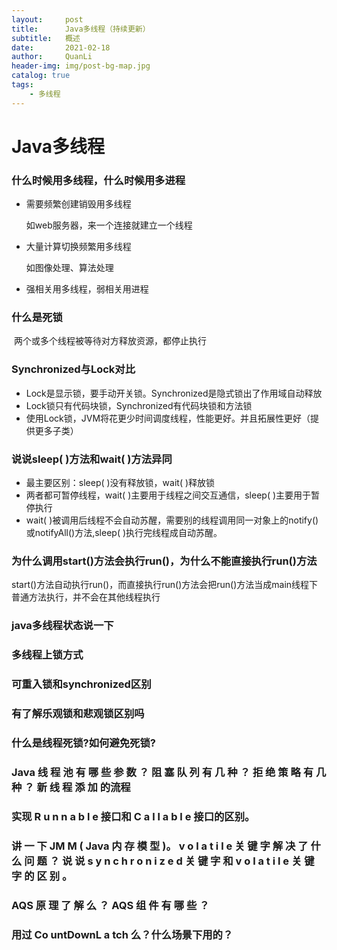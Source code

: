```yaml
---
layout:     post
title:      Java多线程（持续更新）
subtitle:   概述
date:       2021-02-18
author:     QuanLi
header-img: img/post-bg-map.jpg
catalog: true
tags:
    - 多线程
---
```


# Java多线程

### 什么时候用多线程，什么时候用多进程

- 需要频繁创建销毁用多线程

  如web服务器，来一个连接就建立一个线程

- 大量计算切换频繁用多线程

  如图像处理、算法处理

- 强相关用多线程，弱相关用进程

### 什么是死锁

​	两个或多个线程被等待对方释放资源，都停止执行

### Synchronized与Lock对比

- Lock是显示锁，要手动开关锁。Synchronized是隐式锁出了作用域自动释放
- Lock锁只有代码块锁，Synchronized有代码块锁和方法锁
- 使用Lock锁，JVM将花更少时间调度线程，性能更好。并且拓展性更好（提供更多子类）

### 说说sleep( )方法和wait( )方法异同

- 最主要区别：sleep( )没有释放锁，wait( )释放锁
- 两者都可暂停线程，wait( )主要用于线程之间交互通信，sleep( )主要用于暂停执行
- wait( )被调用后线程不会自动苏醒，需要别的线程调用同一对象上的notify()或notifyAll()方法,sleep( )执行完线程成自动苏醒。

### 为什么调用start()方法会执行run()，为什么不能直接执行run()方法

start()方法自动执行run()，而直接执行run()方法会把run()方法当成main线程下普通方法执行，并不会在其他线程执行

### java多线程状态说一下

### 多线程上锁方式

### 可重入锁和synchronized区别

### 有了解乐观锁和悲观锁区别吗

### 什么是线程死锁?如何避免死锁? 

### **Java** 线 程 池 有 哪 些 参 数 ？ 阻 塞 队 列 有 几 种 ？ 拒 绝 策 略 有 几 种 ？ 新 线 程 添 加 的流程

### 实现 R u n n a b l e 接口和 C a l l a b l e 接口的区别。

### 讲 一 下 **JM M ( Java** 内 存 模 型 **)**。 **v o l a t i l e** 关 键 字 解 决 了 什 么 问 题 ？ 说 说 **s y n c h r o n i z e d** 关 键 字 和 **v o l a t i l e** 关 键 字 的 区 别 。 

### **AQS** 原 理 了 解 么 ？ **AQS** 组 件 有 哪 些 ？

### 用过 Co untDownL a tch 么？什么场景下用的？

